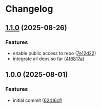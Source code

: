 # Changelog

## [1.1.0](https://github.com/cloudhippie/kamaji-cluster/compare/v1.0.0...v1.1.0) (2025-08-26)


### Features

* enable public access to repo ([7e12d22](https://github.com/cloudhippie/kamaji-cluster/commit/7e12d22dc64f4d0c74276170355577d0d676044d))
* integrate all deps so far ([4f6817a](https://github.com/cloudhippie/kamaji-cluster/commit/4f6817ac802c4ebe1bf73bdc0f756cdeccbc6d20))

## 1.0.0 (2025-08-01)


### Features

* initial commit ([62416cf](https://github.com/cloudhippie/kamaji-cluster/commit/62416cf6f30208ddc040b88ba0a646980ba0f45f))
